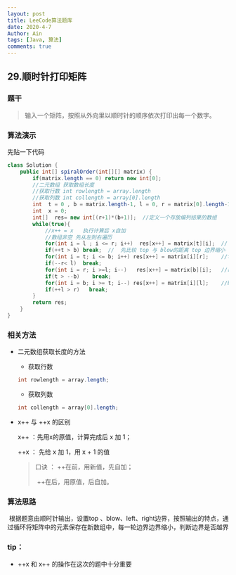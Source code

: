 ```yaml
---
layout: post
title: LeeCode算法题库
date: 2020-4-7
Author: Ain
tags: [Java, 算法]
comments: true
---
```


## 29.顺时针打印矩阵

### 题干


> 输入一个矩阵，按照从外向里以顺时针的顺序依次打印出每一个数字。

### 算法演示


先贴一下代码

```java
class Solution {
    public int[] spiralOrder(int[][] matrix) {
        if(matrix.length == 0) return new int[0];
        //二元数组 获取数组长度
        //获取行数 int rowlength = array.length
        //获取列数 int collength = array[0].length
        int  t = 0 , b = matrix.length-1, l = 0, r = matrix[0].length-1; 
        int  x = 0;
        int[]  res= new int[(r+1)*(b+1)];  //定义一个存放编列结果的数组
        while(true){
            //x++ = x   执行计算后 x自加
            //数组非空 先从左到右遍历
            for(int i = l ; i <= r; i++)  res[x++] = matrix[t][i];  // left to right
            if(++t > b) break;  //  先比较 top 与 blow的距离 top 边界缩小         
            for(int i = t; i <= b; i++) res[x++] = matrix[i][r];    //top to blow   
            if(--r< l)  break;
            for(int i = r; i >=l; i--)   res[x++] = matrix[b][i];   //right to left
            if(t > --b)    break;
            for(int i = b; i >= t; i--) res[x++] = matrix[i][l];    //blow to top
            if(++l > r)   break;
        }
        return res;
    }
}
```

### 相关方法

- 二元数组获取长度的方法

  - 获取行数	

  ```java
  int rowlength = array.length;
  ```

  - 获取列数

  ```java
  int collength = array[0].length;
  ```

- x++ 与 ++x 的区别

  x++ ：先用x的原值，计算完成后 x 加 1；

  ++x ： 先给 x 加 1，用 x + 1 的值

  >  口诀 ： ++在前，用新值，先自加；
  >
  > ​		 	 ++在后，用原值，后自加。

### 算法思路

​	根据题意由顺时针输出，设置top 、blow、left、right边界，按照输出的特点，通过循环将矩阵中的元素保存在新数组中，每一轮边界边界缩小，判断边界是否越界

### tip：

- ++x 和 x++ 的操作在这次的题中十分重要
